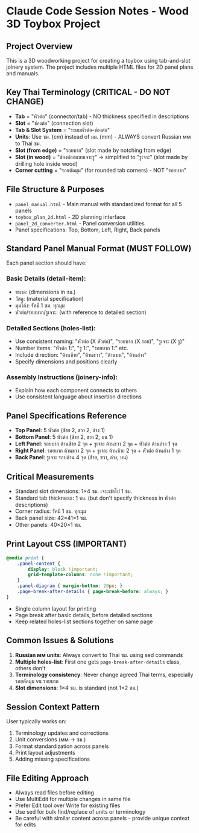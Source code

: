 # Claude Code Session Notes - Wood 3D Toybox Project

## Project Overview
This is a 3D woodworking project for creating a toybox using tab-and-slot joinery system. The project includes multiple HTML files for 2D panel plans and manuals.

## Key Thai Terminology (CRITICAL - DO NOT CHANGE)
- **Tab** = "หัวต่อ" (connector/tab) - NO thickness specified in descriptions
- **Slot** = "ช่องต่อ" (connection slot) 
- **Tab & Slot System** = "ระบบหัวต่อ-ช่องต่อ"
- **Units**: Use ซม. (cm) instead of มม. (mm) - ALWAYS convert Russian мм to Thai ซม.
- **Slot (from edge)** = "รอยบาก" (slot made by notching from edge)  
- **Slot (in wood)** = "ช่องต่ออแบบเจาะรู" → simplified to "รูเจาะ" (slot made by drilling hole inside wood)
- **Corner cutting** = "รอยตัดมุม" (for rounded tab corners) - NOT "รอยบาก"

## File Structure & Purposes
- `panel_manual.html` - Main manual with standardized format for all 5 panels
- `toybox_plan_2d.html` - 2D planning interface
- `panel_2d_converter.html` - Panel conversion utilities
- Panel specifications: Top, Bottom, Left, Right, Back panels

## Standard Panel Manual Format (MUST FOLLOW)
Each panel section should have:

### Basic Details (detail-item):
- ขนาด: (dimensions in ซม.)
- วัสดุ: (material specification)  
- มุมโค้ง: รัศมี 1 ซม. ทุกมุม
- หัวต่อ/รอยบาก/รูเจาะ: (with reference to detailed section)

### Detailed Sections (holes-list):
- Use consistent naming: "หัวต่อ (X หัวต่อ)", "รอยบาก (X รอย)", "รูเจาะ (X รู)"
- Number items: "หัวต่อ 1:", "รู 1:", "รอยบาก 1:" etc.
- Include direction: "ด้านซ้าย", "ด้านขวา", "ด้านบน", "ด้านล่าง"
- Specify dimensions and positions clearly

### Assembly Instructions (joinery-info):
- Explain how each component connects to others
- Use consistent language about insertion directions

## Panel Specifications Reference
- **Top Panel**: 5 หัวต่อ (ซ้าย 2, ขวา 2, ล่าง 1)
- **Bottom Panel**: 5 หัวต่อ (ซ้าย 2, ขวา 2, บน 1) 
- **Left Panel**: รอยบาก ด้านซ้าย 2 จุด + รูเจาะ ด้านขวา 2 จุด + หัวต่อ ด้านล่าง 1 จุด
- **Right Panel**: รอยบาก ด้านขวา 2 จุด + รูเจาะ ด้านซ้าย 2 จุด + หัวต่อ ด้านล่าง 1 จุด  
- **Back Panel**: รูเจาะ รอบด้าน 4 จุด (ซ้าย, ขวา, ล่าง, บน)

## Critical Measurements
- Standard slot dimensions: 1×4 ซม. เจาะเข้าไป 1 ซม.
- Standard tab thickness: 1 ซม. (but don't specify thickness in หัวต่อ descriptions)
- Corner radius: รัศมี 1 ซม. ทุกมุม
- Back panel size: 42×41×1 ซม.
- Other panels: 40×20×1 ซม.

## Print Layout CSS (IMPORTANT)
```css
@media print {
    .panel-content { 
        display: block !important; 
        grid-template-columns: none !important; 
    }
    .panel-diagram { margin-bottom: 20px; }
    .page-break-after-details { page-break-before: always; }
}
```
- Single column layout for printing
- Page break after basic details, before detailed sections
- Keep related holes-list sections together on same page

## Common Issues & Solutions
1. **Russian мм units**: Always convert to Thai ซม. using sed commands
2. **Multiple holes-list**: First one gets `page-break-after-details` class, others don't
3. **Terminology consistency**: Never change agreed Thai terms, especially รอยตัดมุม vs รอยบาก
4. **Slot dimensions**: 1×4 ซม. is standard (not 1×2 ซม.)

## Session Context Pattern
User typically works on:
1. Terminology updates and corrections
2. Unit conversions (мм → ซม.)  
3. Format standardization across panels
4. Print layout adjustments
5. Adding missing specifications

## File Editing Approach
- Always read files before editing
- Use MultiEdit for multiple changes in same file
- Prefer Edit tool over Write for existing files
- Use sed for bulk find/replace of units or terminology
- Be careful with similar content across panels - provide unique context for edits